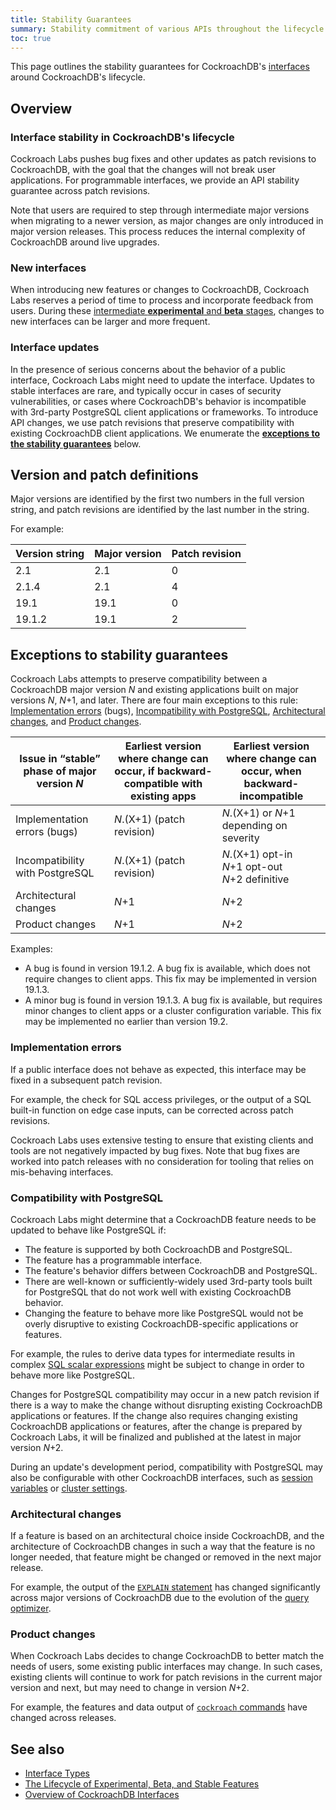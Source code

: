 ```yaml
---
title: Stability Guarantees
summary: Stability commitment of various APIs throughout the lifecycle of CockroachDB.
toc: true
---
```


This page outlines the stability guarantees for CockroachDB's [interfaces](overview-of-apis-and-interfaces.html) around CockroachDB's lifecycle.

## Overview

### Interface stability in CockroachDB's lifecycle

Cockroach Labs pushes bug fixes and other updates as patch revisions to CockroachDB, with the goal that the changes will not break user applications.
For programmable interfaces, we provide an API stability guarantee across patch revisions.

Note that users are required to step through intermediate major
versions when migrating to a newer version, as major
changes are only introduced in major version releases. This process reduces the internal complexity of CockroachDB around live
upgrades.

### New interfaces

When introducing new features or changes to CockroachDB,
Cockroach Labs reserves a period of time to process and incorporate feedback
from users. During these [intermediate **experimental** and **beta**
stages](experimental-feature-lifecycle.html), changes to new interfaces can be larger and more frequent.

### Interface updates

In the presence of serious concerns about the behavior of a public interface, Cockroach Labs might need to update the interface.
Updates to stable interfaces are rare, and typically occur in cases of security vulnerabilities, or cases where CockroachDB's behavior is
incompatible with 3rd-party PostgreSQL client applications or frameworks.
To introduce API changes, we use patch revisions that preserve compatibility with
existing CockroachDB client applications. We enumerate the [**exceptions
to the stability guarantees**](#exceptions-to-stability-guarantees) below.

## Version and patch definitions

Major versions are identified by the first two numbers in the full
version string, and patch revisions are identified by the last number
in the string.

For example:

| Version string | Major version | Patch revision |
|----------------|---------------|----------------|
| 2.1            | 2.1           | 0              |
| 2.1.4          | 2.1           | 4              |
| 19.1           | 19.1          | 0              |
| 19.1.2         | 19.1          | 2              |

## Exceptions to stability guarantees

Cockroach Labs attempts to preserve compatibility between a CockroachDB major version *N* and existing applications built on major versions *N*, *N*+1, and later. There are four main exceptions to this rule: [Implementation errors](#implementation-errors) (bugs), [Incompatibility with PostgreSQL](#compatibility-with-postgresql), [Architectural changes](#architectural-changes), and [Product changes](#product-changes).

| Issue in “stable” phase of major version *N*                  | Earliest version where change can occur, if backward-compatible with existing apps | Earliest version where change can occur, when backward-incompatible |
|-----------------------------------------------------------------|------------------------------------------------------------------------------------|---------------------------------------------------------------------|
| Implementation errors (bugs)          | *N*.(X+1)  (patch revision)                                                          | *N*.(X+1) or *N*+1 depending on severity                                |
| Incompatibility with PostgreSQL | *N*.(X+1)  (patch revision)                                                          | *N*.(X+1) opt-in<br>*N*+1 opt-out<br>*N*+2  definitive                    |
| Architectural changes                | *N*+1                                                                                | *N*+2                                                                 |
| Product changes                      | *N*+1                                                                                | *N*+2                                                                 |

Examples:

- A bug is found in version 19.1.2. A bug fix is available, which does
  not require changes to client apps. This fix may be implemented in
  version 19.1.3.
- A minor bug is found in version 19.1.3. A bug fix is available, but
  requires minor changes to client apps or a cluster configuration
  variable. This fix may be implemented no earlier than version 19.2.

### Implementation errors

If a public interface does not behave as expected, this interface may be fixed
in a subsequent patch revision.

For example, the check for SQL access privileges, or the
output of a SQL built-in function on edge case inputs, can be
corrected across patch revisions.

Cockroach Labs uses extensive testing to ensure that existing
clients and tools are not negatively impacted by bug fixes.
Note that bug fixes are worked into patch releases with no consideration for
tooling that relies on mis-behaving interfaces.

### Compatibility with PostgreSQL

Cockroach Labs might determine that a CockroachDB feature needs to be updated to behave like PostgreSQL if:

- The feature is supported by both CockroachDB and PostgreSQL.
- The feature has a programmable interface.
- The feature's behavior differs between CockroachDB and PostgreSQL.
- There are well-known or sufficiently-widely used 3rd-party tools built for PostgreSQL that do not work well with existing CockroachDB behavior.
- Changing the feature to behave more like PostgreSQL would not be overly disruptive to existing CockroachDB-specific applications or features.

For example, the rules to derive data types for intermediate results in complex [SQL scalar expressions](scalar-expressions.html) might be subject to change in order to behave more like PostgreSQL.

Changes for PostgreSQL compatibility may occur in a new patch revision if there is a way to make the
change without disrupting existing CockroachDB applications or features. If the change also requires changing
existing CockroachDB applications or features, after the change is
prepared by Cockroach Labs, it will be finalized and published at the
latest in major version *N*+2.

During an update's development period,
compatibility with PostgreSQL may also be configurable with other CockroachDB interfaces,
such as [session variables](set-vars.html) or [cluster settings](cluster-settings.html).

### Architectural changes

If a feature is based on an architectural choice inside CockroachDB,
and the architecture of CockroachDB changes in such a way that the
feature is no longer needed, that feature might be changed or removed in the next major release.

For example, the output of the [`EXPLAIN` statement](explain.html) has changed significantly across major versions of
CockroachDB due to the evolution of the [query optimizer](cost-based-optimizer.html).

### Product changes

When Cockroach Labs decides to change CockroachDB to better match the needs of users, some existing public interfaces may change. In such cases, existing clients will continue to work for patch revisions in the current major version and next, but may need to change in version *N*+2.

For example, the features and data output of [`cockroach` commands](cockroach-commands.html) have changed across releases.

## See also

- [Interface Types](interface-types.html)
- [The Lifecycle of Experimental, Beta, and Stable Features](experimental-feature-lifecycle.html)
- [Overview of CockroachDB Interfaces](overview-of-apis-and-interfaces.html)
